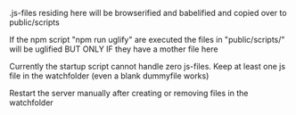 
.js-files residing here will be browserified and babelified and copied over to public/scripts


If the npm script "npm run uglify" are executed the files in "public/scripts/" will be uglified BUT ONLY IF they have a mother file here

Currently the startup script cannot handle zero js-files. Keep at least one js file in the watchfolder (even a blank dummyfile works)

Restart the server manually after creating or removing files in the watchfolder
